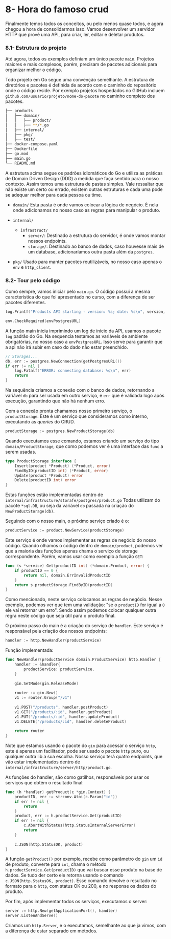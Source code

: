 # 8- Hora do famoso crud

Finalmente temos todos os conceitos, ou pelo menos quase todos, e agora chegou a hora
de consolidarmos isso. Vamos desenvolver um servidor HTTP que provê uma API, para 
criar, ler, editar e deletar produtos.

### 8.1- Estrutura do projeto

Até agora, todos os exemplos definiam um único pacote `main`. Projetos maiores e mais
complexos, porém, precisam de pacotes adicionais para organizar melhor o código.

Todo projeto em Go segue uma convenção semelhante. A estrutura de diretórios e pacotes
é definida de acordo com o caminho do repositório onde o código reside. Por exemplo projetos
hospedados no GitHub incluem `github.com/usuario/projeto/nome-do-pacote` no caminho
completo dos pacotes.

```bash
├── products
│   ├── domain/
│   │   ├── product/
│   │   ├── **/*.go
│   ├── internal/
│   ├── pkg/
│   ├── test/
├── docker-compose.yaml
├── Dockerfile
├── go.mod
├── main.go
└── README.md
```

A estrutura acima segue os padrões idiomáticos do Go e utiliza as práticas de 
Domain Driven Design (DDD) a medida que faça sentido para o nosso contexto.
Assim temos uma estrutura de pastas simples. Vale ressaltar que não existe um certo ou 
errado, existem outras estruturas e cada uma pode se adequar melhor para cada pessoa
ou time.

* `domain/` Esta pasta é onde vamos colocar a lógica de negócio. É nela onde adicionamos
no nosso caso as regras para manipular o produto.
  

* `internal/`
  * `infrastruct/`
      * `server/`: Destinado a estrutura do servidor, é onde vamos montar nossos endpoints.
      * `storage/`: Destinado ao banco de dados, caso houvesse mais de um database, adicionaríamos outra pasta além da `postgres`.

* `pkg/` Usado para manter pacotes reutilizáveis, no nosso caso apenas o `env` e `http_client`.

### 8.2- Tour pelo código

Como sempre, vamos iniciar pelo `main.go`. O código possui a mesma característica do
que foi apresentado no curso, com a diferença de ser pacotes diferentes.

~~~go
log.Printf("Products API starting - version: %s; date: %s\n", version, date)

env.CheckRequired(envPostgresURL)
~~~ 
A função main inicia imprimindo um log de inicio da API, usamos o pacote `log` padrão 
do Go. Na sequencia testamos as variáveis de ambiente obrigatórias, no nosso caso a
`envPostgresURL`. Isso serve para garantir que a api não irá subir em caso do dado não estar
preenchido.
~~~go
// Storages...
db, err := postgres.NewConnection(getPostgresURL())
if err != nil {
    log.Fatalf("ERROR: connecting database: %q\n", err)
    return
}
~~~
Na sequência criamos a conexão com o banco de dados, retornando a variável `db` para ser
usada em outro serviço, e `err` que é validada logo após execução, garantindo que 
não há nenhum erro.

Com a conexão pronta chamamos nosso primeiro serviço, o `productStorage`. Este é um serviço
que consideramos como interno, executando as _queries_ do CRUD.
~~~go
productStorage := postgres.NewProductStorage(db)
~~~
Quando executamos esse comando, estamos criando um serviço do tipo `domain/ProductStorage`, que 
como podemos ver é uma interface das `func` a serem usadas.
~~~go
type ProductStorage interface {
    Insert(product *Product) (*Product, error)
    FindByID(productID int) (*Product, error)
    Update(product *Product) error
    Delete(productID int) error
}
~~~
Estas funções estão implementadas dentro de `internal/infrastructure/storafe/postgres/product.go`
Todas utilizam do pacote `*sql.DB`, ou seja da variável `db` passada na criação do 
`NewProductStorage(db)`.

Seguindo com o nosso main, o próximo serviço criado é o:
~~~go
productService := product.NewService(productStorage)
~~~
Este serviço é onde vamos implementar as regras de negócio do nosso código. Quando 
olhamos o código dentro de `domain/product`, podemos ver que a maioria das funções apenas 
chama o serviço de storage correspondente. Porém, vamos usar como exemplo a função `GET`:
~~~go
func (s *service) Get(productID int) (*domain.Product, error) {
    if productID == 0 {
        return nil, domain.ErrInvalidProductID
    }
    return s.productStorage.FindByID(productID)
}
~~~
Como mencionado, neste serviço colocamos as regras de negócio. Nesse exemplo, podemos ver
que tem uma validação: "se o `productID` for igual a `0` ele vai retornar um erro". Sendo assim
podemos colocar qualquer outra regra neste código que seja útil para o produto final.

O próximo passo do main é a criação do serviço de `handler`. Este serviço é responsável
pela criação dos nossos endpoints:
~~~go
handler := http.NewHandler(productService)
~~~
Função implementada:
~~~go
func NewHandler(productService domain.ProductService) http.Handler {
    handler := &handler{
        productService: productService,
    }
  
    gin.SetMode(gin.ReleaseMode)
  
    router := gin.New()
    v1 := router.Group("/v1")
  
    v1.POST("/products", handler.postProduct)
    v1.GET("/products/:id", handler.getProduct)
    v1.PUT("/products/:id", handler.updateProduct)
    v1.DELETE("/products/:id", handler.deleteProduct)
  
    return router
}
~~~
Note que estamos usando o pacote do `gin` para acessar o serviço `http`, este é apenas
um facilitador, pode ser usado o pacote `http` puro, ou qualquer outra lib a sua escolha.
Nosso serviço terá quatro endpoints, que vão estar implementados dentro de 
`internal/infrastructure/server/http/product.go`.

As funções do handler, são como gatilhos, responsáveis por usar os serviços que obtém o 
resultado final:
~~~go
func (h *handler) getProduct(c *gin.Context) {
    productID, err := strconv.Atoi(c.Param("id"))
    if err != nil {
        return
    }
    product, err := h.productService.Get(productID)
    if err != nil {
        c.AbortWithStatus(http.StatusInternalServerError)
        return
    }
  
    c.JSON(http.StatusOK, product)
}
~~~
A função `getProduct()` por exemplo, recebe como parâmetro do `gin` um `id` de produto, 
converte para `int`, chama o método `h.productService.Get(productID)` que vai buscar esse produto
na base de dados. Se tudo der certo ele retorna usando o comando ` c.JSON(http.StatusOK, product)`.
Esse comando devolve o resultado no formato para o `http`, com status OK ou 200, e no
response os dados do produto.

Por fim, após implementar todos os serviços, executamos o server:
~~~go
server := http.New(getApplicationPort(), handler)
server.ListenAndServe()
~~~
Criamos um `http.Server`, e o executamos, semelhante ao que ja vimos, com a diferença
de estar separado em métodos.